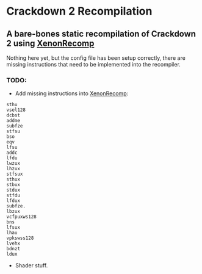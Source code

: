 # Crackdown 2 Recompilation

## A bare-bones static recompilation of Crackdown 2 using [XenonRecomp](https://github.com/hedge-dev/XenonRecomp)

Nothing here yet, but the config file has been setup correctly, there are missing instructions that need to be implemented into the recompiler.

### TODO:
- Add missing instructions into [XenonRecomp](https://github.com/hedge-dev/XenonRecomp):
```lhzu
sthu
vsel128
dcbst
addme
subfze
stfsu
bso
eqv
lfsu
addc
lfdu
lwzux
lhzux
stfsux
sthux
stbux
stdux
stfdu
lfdux
subfze.
lbzux
vcfpuxws128
bns
lfsux
lhau
vpkswss128
lvehx
bdnzt
ldux
```
- Shader stuff.
